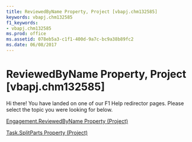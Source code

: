 ```yaml
---
title: ReviewedByName Property, Project [vbapj.chm132585]
keywords: vbapj.chm132585
f1_keywords:
- vbapj.chm132585
ms.prod: office
ms.assetid: 078eb5a3-c1f1-400d-9a7c-bc9a38b89fc2
ms.date: 06/08/2017
---
```



# ReviewedByName Property, Project [vbapj.chm132585]

Hi there! You have landed on one of our F1 Help redirector pages. Please select the topic you were looking for below.

[Engagement.ReviewedByName Property (Project)](http://msdn.microsoft.com/library/264c2472-cf6d-7fb5-956d-857c40a016b9%28Office.15%29.aspx)

[Task.SplitParts Property (Project)](http://msdn.microsoft.com/library/e4c62dce-4ee0-aff3-3248-f6b5b04b0c2d%28Office.15%29.aspx)


